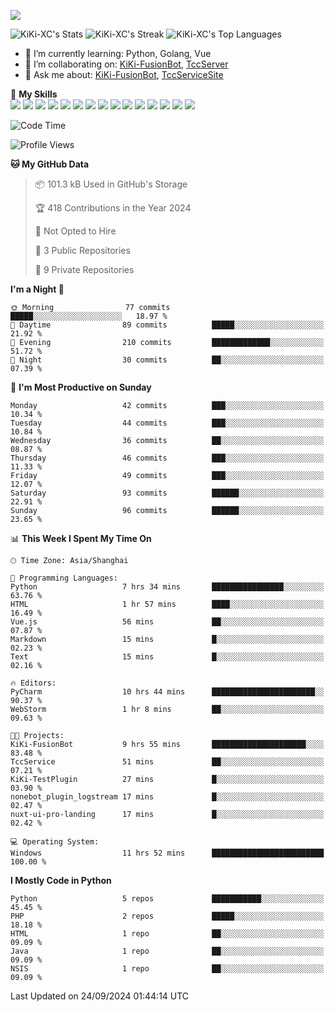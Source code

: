 [![](https://readme-typing-svg.herokuapp.com?size=25&duration=2500&color=8C43EA&vCenter=true&width=200&height=40&lines=Hi+there+%F0%9F%91%8B%F0%9F%8F%BB;I'm+KiKi-XC)](https://git.io/typing-svg)


![KiKi-XC's Stats](https://github-readme-stats.vercel.app/api?username=KiKi-XC&theme=vue&show_icons=true&hide_border=false&count_private=true)
![KiKi-XC's Streak](https://github-readme-streak-stats.herokuapp.com/?user=KiKi-XC&theme=vue&hide_border=false)
![KiKi-XC's Top Languages](https://github-readme-stats.vercel.app/api/top-langs/?username=KiKi-XC&theme=vue&show_icons=true&hide_border=false&layout=compact)


- 🌱 I’m currently learning: Python, Golang, Vue
- 👯 I’m collaborating on: [KiKi-FusionBot](https://github.com/KiKi-XC/KiKi-FusionBot), [TccServer](https://github.com/Tcc-Items)
- 💬 Ask me about: [KiKi-FusionBot](https://github.com/KiKi-XC/KiKi-FusionBot), [TccServiceSite](https://github.com/KiKi-XC/TccServiceSite)

🌟 **My Skills**  
![](https://img.shields.io/badge/-Python-3e74a2?style=flat-square&logo=Python&logoColor=fff)
![](https://img.shields.io/badge/Go-00ADD8?logo=go&logoColor=fff&style=flat-square)
![](https://img.shields.io/badge/C%2B%2B-00599C?logo=cplusplus&logoColor=fff&style=flat-square)
![](https://img.shields.io/badge/-TypeScript-3178C6?style=flat-square&logo=TypeScript&logoColor=fff)
![](https://img.shields.io/badge/-Vue-4fc08d?style=flat-square&logo=Vue.js&logoColor=fff)
![](https://img.shields.io/badge/Node.js-5FA04E?logo=nodedotjs&logoColor=fff&style=flat-square)
![](https://img.shields.io/badge/HTML5-E34F26?logo=html5&logoColor=fff&style=flat-square)
![](https://img.shields.io/badge/CSS3-1572B6?logo=css3&logoColor=fff&style=flat-square)
![](https://img.shields.io/badge/Django-092E20?logo=django&logoColor=fff&style=flat-square)
![](https://img.shields.io/badge/-FastAPI-009688?style=flat-square&logo=FastAPI&logoColor=fff)
![](https://img.shields.io/badge/-Docker-2496ED?style=flat-square&logo=Docker&logoColor=fff)
![](https://img.shields.io/badge/-MongoDB-47A248?style=flat-square&logo=MongoDB&logoColor=fff)
![](https://img.shields.io/badge/MySQL-4479A1?logo=mysql&logoColor=fff&style=flat-square)
![](https://img.shields.io/badge/Wails-DF0000?logo=wails&logoColor=fff&style=flat-square)
![](https://img.shields.io/badge/Unreal%20Engine-0E1128?logo=unrealengine&logoColor=fff&style=flat-square)

<!--START_SECTION:waka-->
![Code Time](http://img.shields.io/badge/Code%20Time-40%20hrs%2035%20mins-blue)

![Profile Views](http://img.shields.io/badge/Profile%20Views-3-blue)

**🐱 My GitHub Data** 

> 📦 101.3 kB Used in GitHub's Storage 
 > 
> 🏆 418 Contributions in the Year 2024
 > 
> 🚫 Not Opted to Hire
 > 
> 📜 3 Public Repositories 
 > 
> 🔑 9 Private Repositories 
 > 
**I'm a Night 🦉** 

```text
🌞 Morning                77 commits          █████░░░░░░░░░░░░░░░░░░░░   18.97 % 
🌆 Daytime                89 commits          █████░░░░░░░░░░░░░░░░░░░░   21.92 % 
🌃 Evening                210 commits         █████████████░░░░░░░░░░░░   51.72 % 
🌙 Night                  30 commits          ██░░░░░░░░░░░░░░░░░░░░░░░   07.39 % 
```
📅 **I'm Most Productive on Sunday** 

```text
Monday                   42 commits          ███░░░░░░░░░░░░░░░░░░░░░░   10.34 % 
Tuesday                  44 commits          ███░░░░░░░░░░░░░░░░░░░░░░   10.84 % 
Wednesday                36 commits          ██░░░░░░░░░░░░░░░░░░░░░░░   08.87 % 
Thursday                 46 commits          ███░░░░░░░░░░░░░░░░░░░░░░   11.33 % 
Friday                   49 commits          ███░░░░░░░░░░░░░░░░░░░░░░   12.07 % 
Saturday                 93 commits          ██████░░░░░░░░░░░░░░░░░░░   22.91 % 
Sunday                   96 commits          ██████░░░░░░░░░░░░░░░░░░░   23.65 % 
```


📊 **This Week I Spent My Time On** 

```text
🕑︎ Time Zone: Asia/Shanghai

💬 Programming Languages: 
Python                   7 hrs 34 mins       ████████████████░░░░░░░░░   63.76 % 
HTML                     1 hr 57 mins        ████░░░░░░░░░░░░░░░░░░░░░   16.49 % 
Vue.js                   56 mins             ██░░░░░░░░░░░░░░░░░░░░░░░   07.87 % 
Markdown                 15 mins             █░░░░░░░░░░░░░░░░░░░░░░░░   02.23 % 
Text                     15 mins             █░░░░░░░░░░░░░░░░░░░░░░░░   02.16 % 

🔥 Editors: 
PyCharm                  10 hrs 44 mins      ███████████████████████░░   90.37 % 
WebStorm                 1 hr 8 mins         ██░░░░░░░░░░░░░░░░░░░░░░░   09.63 % 

🐱‍💻 Projects: 
KiKi-FusionBot           9 hrs 55 mins       █████████████████████░░░░   83.48 % 
TccService               51 mins             ██░░░░░░░░░░░░░░░░░░░░░░░   07.21 % 
KiKi-TestPlugin          27 mins             █░░░░░░░░░░░░░░░░░░░░░░░░   03.90 % 
nonebot_plugin_logstream 17 mins             █░░░░░░░░░░░░░░░░░░░░░░░░   02.47 % 
nuxt-ui-pro-landing      17 mins             █░░░░░░░░░░░░░░░░░░░░░░░░   02.42 % 

💻 Operating System: 
Windows                  11 hrs 52 mins      █████████████████████████   100.00 % 
```

**I Mostly Code in Python** 

```text
Python                   5 repos             ███████████░░░░░░░░░░░░░░   45.45 % 
PHP                      2 repos             █████░░░░░░░░░░░░░░░░░░░░   18.18 % 
HTML                     1 repo              ██░░░░░░░░░░░░░░░░░░░░░░░   09.09 % 
Java                     1 repo              ██░░░░░░░░░░░░░░░░░░░░░░░   09.09 % 
NSIS                     1 repo              ██░░░░░░░░░░░░░░░░░░░░░░░   09.09 % 
```




 Last Updated on 24/09/2024 01:44:14 UTC
<!--END_SECTION:waka-->

